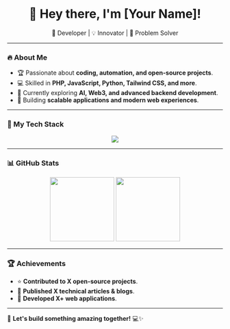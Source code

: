 <h1 align="center">👋 Hey there, I'm [Your Name]!</h1>
<p align="center">
  🚀 Developer | 💡 Innovator | 🎯 Problem Solver
</p>

---

### 🔥 About Me  
- 🏆 Passionate about **coding, automation, and open-source projects**.  
- 💻 Skilled in **PHP, JavaScript, Python, Tailwind CSS, and more**.  
- 🌱 Currently exploring **AI, Web3, and advanced backend development**.  
- 🚀 Building **scalable applications and modern web experiences**.  

---

### 🚀 My Tech Stack  
<div align="center">
  <img src="https://skillicons.dev/icons?i=php,js,python,tailwind,html,css,mysql,git,github" />
</div>

---

### 📊 GitHub Stats  
<div align="center">
  <img src="https://github-readme-stats.vercel.app/api?username=thswebsolution&show_icons=true&theme=radical&count_private=true" height="150"/>
  <img src="https://github-readme-streak-stats.herokuapp.com/?user=thswebsolution&theme=radical" height="150"/>
</div>

---

### 🏆 Achievements  
- ⭐ **Contributed to X open-source projects**.  
- 📜 **Published X technical articles & blogs**.  
- 🚀 **Developed X+ web applications**.  

---

🚀 **Let's build something amazing together!** 💻✨

